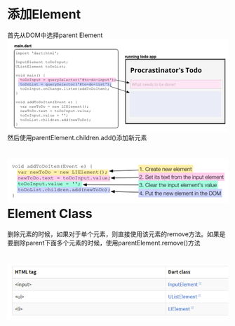 # 

# 添加Element

首先从DOM中选择parent Element![](/assets/getparentElement.png)
然后使用parentElement.children.add()添加新元素

# ![](/assets/insertElement.png)Element Class
删除元素的时候，如果对于单个元素，则直接使用该元素的remove方法。如果是要删除parent下面多个元素的时候，使用parentElement.remove()方法

# ![](/assets/elementClass.png)



